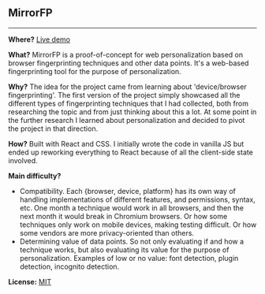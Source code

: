 
## MirrorFP
------------

**Where?** [Live demo](http://example.com/)

**What?** MirrorFP is a proof-of-concept for web personalization based on browser fingerprinting techniques and other data points. It's a web-based fingerprinting tool for the purpose of personalization.

**Why?** The idea for the project came from learning about 'device/browser fingerprinting'. The first version of the project simply showcased all the different types of fingerprinting techniques that I had collected, both from researching the topic and from just thinking about this a lot. At some point in the further research I learned about personalization and decided to pivot the project in that direction.

**How?** Built with React and CSS. I initially wrote the code in vanilla JS but ended up reworking everything to React because of all the client-side state involved.

**Main difficulty?** 
+ Compatibility. Each {browser, device, platform} has its own way of handling implementations of different features, and permissions, syntax, etc. One month a technique would work in all browsers, and then the next month it would break in Chromium browsers. Or how some techniques only work on mobile devices, making testing difficult. Or how some vendors are more privacy-oriented than others.
+ Determining value of data points. So not only evaluating if and how a technique works, but also evaluating its value for the purpose of personalization. Examples of low or no value: font detection, plugin detection, incognito detection.

**License:** [MIT](https://choosealicense.com/licenses/mit/)